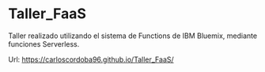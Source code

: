# Taller_FaaS
Taller realizado utilizando el sistema de Functions de IBM Bluemix, mediante funciones Serverless.

Url: https://carloscordoba96.github.io/Taller_FaaS/
